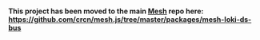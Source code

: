 #### This project has been moved to the main [Mesh](http://mesh.js.org) repo here: https://github.com/crcn/mesh.js/tree/master/packages/mesh-loki-ds-bus
